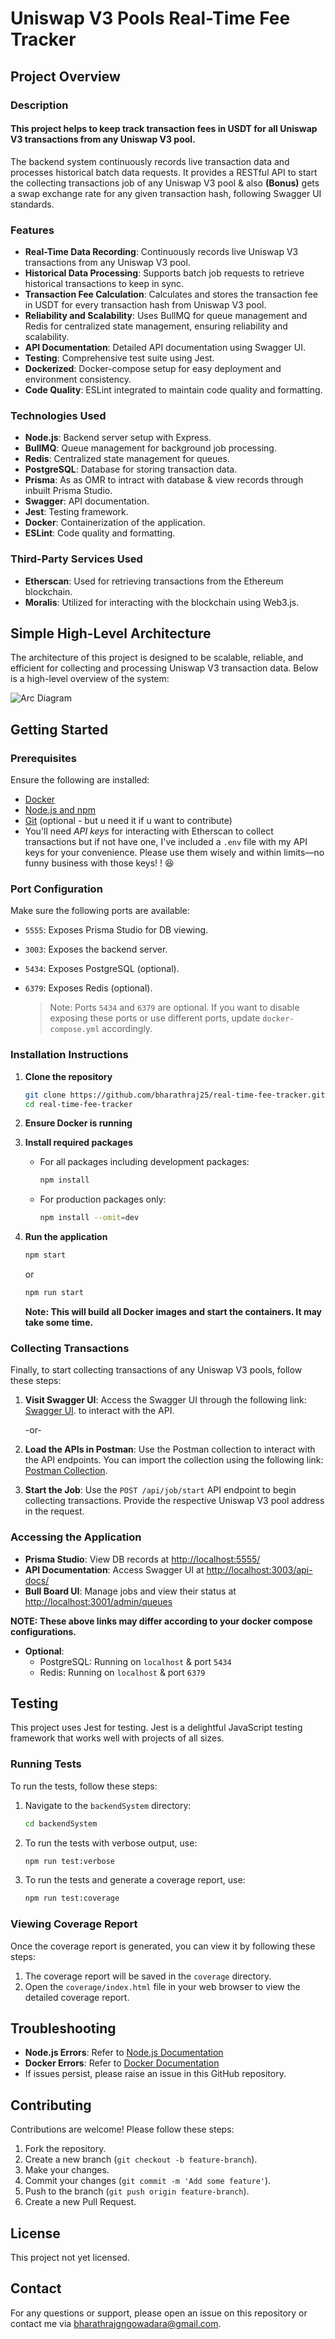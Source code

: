 # Uniswap V3 Pools Real-Time Fee Tracker

## Project Overview

### Description

#### This project helps to keep track transaction fees in USDT for all Uniswap V3 transactions from any Uniswap V3 pool.

The backend system continuously records live transaction data and processes historical batch data requests. It provides a RESTful API to start the collecting transactions job of any Uniswap V3 pool & also **(Bonus)** gets a swap exchange rate for any given transaction hash, following Swagger UI standards.

### Features

- **Real-Time Data Recording**: Continuously records live Uniswap V3 transactions from any Uniswap V3 pool.
- **Historical Data Processing**: Supports batch job requests to retrieve historical transactions to keep in sync.
- **Transaction Fee Calculation**: Calculates and stores the transaction fee in USDT for every transaction hash from Uniswap V3 pool.
- **Reliability and Scalability**: Uses BullMQ for queue management and Redis for centralized state management, ensuring reliability and scalability.
- **API Documentation**: Detailed API documentation using Swagger UI.
- **Testing**: Comprehensive test suite using Jest.
- **Dockerized**: Docker-compose setup for easy deployment and environment consistency.
- **Code Quality**: ESLint integrated to maintain code quality and formatting.

### Technologies Used

- **Node.js**: Backend server setup with Express.
- **BullMQ**: Queue management for background job processing.
- **Redis**: Centralized state management for queues.
- **PostgreSQL**: Database for storing transaction data.
- **Prisma**: As as OMR to intract with database & view records through inbuilt Prisma Studio.
- **Swagger**: API documentation.
- **Jest**: Testing framework.
- **Docker**: Containerization of the application.
- **ESLint**: Code quality and formatting.

### Third-Party Services Used

- **Etherscan**: Used for retrieving transactions from the Ethereum blockchain.
- **Moralis**: Utilized for interacting with the blockchain using Web3.js.

## Simple High-Level Architecture

The architecture of this project is designed to be scalable, reliable, and efficient for collecting and processing Uniswap V3 transaction data. Below is a high-level overview of the system:

![Arc Diagram](/arch-diagram.svg)

## Getting Started

### Prerequisites

Ensure the following are installed:

- [Docker](https://docs.docker.com/get-docker/)
- [Node.js and npm](https://nodejs.org/)
- [Git](https://git-scm.com/) (optional - but u need it if u want to contribute)
- You'll need _API keys_ for interacting with Etherscan to collect transactions but if not have one, I've included a `.env` file with my API keys for your convenience. Please use them wisely and within limits—no funny business with those keys! ! 😆

### Port Configuration

Make sure the following ports are available:

- `5555`: Exposes Prisma Studio for DB viewing.
- `3003`: Exposes the backend server.
- `5434`: Exposes PostgreSQL (optional).
- `6379`: Exposes Redis (optional).

  > Note: Ports `5434` and `6379` are optional. If you want to disable exposing these ports or use different ports, update `docker-compose.yml` accordingly.

### Installation Instructions

1. **Clone the repository**

   ```bash
   git clone https://github.com/bharathraj25/real-time-fee-tracker.git
   cd real-time-fee-tracker
   ```

2. **Ensure Docker is running**

3. **Install required packages**

   - For all packages including development packages:
     ```bash
     npm install
     ```
   - For production packages only:
     ```bash
     npm install --omit=dev
     ```

4. **Run the application**
   ```bash
   npm start
   ```
   or
   ```bash
   npm run start
   ```
   **Note: This will build all Docker images and start the containers. It may take some time.**

### Collecting Transactions

Finally, to start collecting transactions of any Uniswap V3 pools, follow these steps:

1. **Visit Swagger UI**: Access the Swagger UI through the following link: [Swagger UI](http://localhost:3003/api-docs/). to interact with the API.

   -or-

2. **Load the APIs in Postman**: Use the Postman collection to interact with the API endpoints. You can import the collection using the following link: [Postman Collection](https://api.postman.com/collections/17028777-14af266d-0303-41d2-b041-e1a85d20f75d?access_key=PMAT-01J49DXBBJDVERKJFEQ9RS09Q1).

3. **Start the Job**: Use the `POST /api/job/start` API endpoint to begin collecting transactions. Provide the respective Uniswap V3 pool address in the request.

### Accessing the Application

- **Prisma Studio**: View DB records at [http://localhost:5555/](http://localhost:5555/)
- **API Documentation**: Access Swagger UI at [http://localhost:3003/api-docs/](http://localhost:3003/api-docs/)
- **Bull Board UI**: Manage jobs and view their status at [http://localhost:3001/admin/queues](http://localhost:3001/admin/queues)

**NOTE: These above links may differ according to your docker compose configurations.**

- **Optional**:
  - PostgreSQL: Running on `localhost` & port `5434`
  - Redis: Running on `localhost` & port `6379`

## Testing

This project uses Jest for testing. Jest is a delightful JavaScript testing framework that works well with projects of all sizes.

### Running Tests

To run the tests, follow these steps:

1. Navigate to the `backendSystem` directory:
    ```bash
    cd backendSystem
    ```

2. To run the tests with verbose output, use:
    ```bash
    npm run test:verbose
    ```

3. To run the tests and generate a coverage report, use:
    ```bash
    npm run test:coverage
    ```

### Viewing Coverage Report

Once the coverage report is generated, you can view it by following these steps:

1. The coverage report will be saved in the `coverage` directory.
2. Open the `coverage/index.html` file in your web browser to view the detailed coverage report.


## Troubleshooting

- **Node.js Errors**: Refer to [Node.js Documentation](https://nodejs.org/en/docs/)
- **Docker Errors**: Refer to [Docker Documentation](https://docs.docker.com/)
- If issues persist, please raise an issue in this GitHub repository.

## Contributing

Contributions are welcome! Please follow these steps:

1. Fork the repository.
2. Create a new branch (`git checkout -b feature-branch`).
3. Make your changes.
4. Commit your changes (`git commit -m 'Add some feature'`).
5. Push to the branch (`git push origin feature-branch`).
6. Create a new Pull Request.

## License

This project not yet licensed.

## Contact

For any questions or support, please open an issue on this repository or contact me via bharathrajgngowadara@gmail.com.
